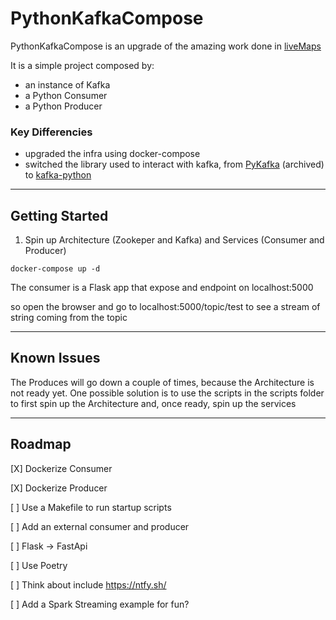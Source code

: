 # PythonKafkaCompose

PythonKafkaCompose is an upgrade of the amazing work done in [liveMaps](https://github.com/code-and-dogs/liveMaps) 

It is a simple project composed by:
- an instance of Kafka
- a Python Consumer
- a Python Producer

### Key Differencies

- upgraded the infra using docker-compose 
- switched the library used to interact with kafka, from [PyKafka](https://pykafka.readthedocs.io/en/latest/) (archived) to [kafka-python](https://kafka-python.readthedocs.io/en/master/)

---

## Getting Started

1) Spin up Architecture (Zookeper and Kafka) and Services (Consumer and Producer)

```
docker-compose up -d
```

The consumer is a Flask app that expose and endpoint on localhost:5000

so open the browser and go to localhost:5000/topic/test to see a stream of string coming from the topic

---

## Known Issues

The Produces will go down a couple of times, because the Architecture is not ready yet.
One possible solution is to use the scripts in the scripts folder to first spin up the Architecture and, once ready, spin up the services

---

## Roadmap

[X] Dockerize Consumer

[X] Dockerize Producer

[ ] Use a Makefile to run startup scripts

[ ] Add an external consumer and producer

[ ] Flask -> FastApi

[ ] Use Poetry

[ ] Think about include https://ntfy.sh/

[ ] Add a Spark Streaming example for fun?

